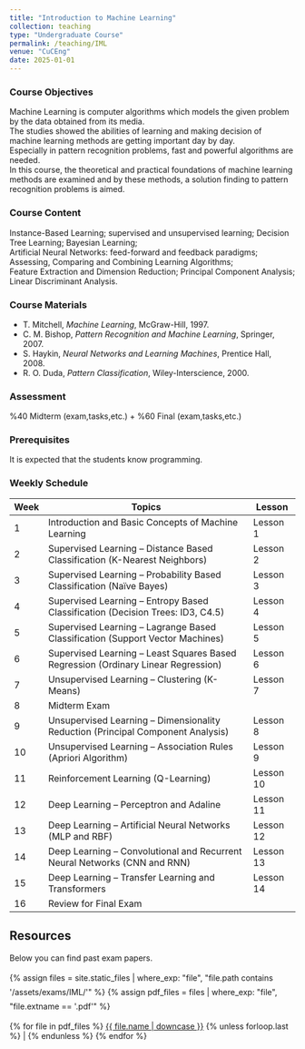 ```yaml
---
title: "Introduction to Machine Learning"
collection: teaching
type: "Undergraduate Course"
permalink: /teaching/IML
venue: "CuCEng"
date: 2025-01-01
---
```


### Course Objectives
Machine Learning is computer algorithms which models the given problem by the data obtained from its media.  
The studies showed the abilities of learning and making decision of machine learning methods are getting important day by day.  
Especially in pattern recognition problems, fast and powerful algorithms are needed.  
In this course, the theoretical and practical foundations of machine learning methods are examined and by these methods, a solution finding to pattern recognition problems is aimed.

### Course Content
Instance-Based Learning; supervised and unsupervised learning; Decision Tree Learning; Bayesian Learning;  
Artificial Neural Networks: feed-forward and feedback paradigms; Assessing, Comparing and Combining Learning Algorithms;  
Feature Extraction and Dimension Reduction; Principal Component Analysis; Linear Discriminant Analysis.

### Course Materials
- T. Mitchell, *Machine Learning*, McGraw-Hill, 1997.  
- C. M. Bishop, *Pattern Recognition and Machine Learning*, Springer, 2007.  
- S. Haykin, *Neural Networks and Learning Machines*, Prentice Hall, 2008.  
- R. O. Duda, *Pattern Classification*, Wiley-Interscience, 2000.  

### Assessment
%40 Midterm (exam,tasks,etc.) + %60 Final (exam,tasks,etc.)

### Prerequisites
It is expected that the students know programming.

### Weekly Schedule


| Week | Topics | Lesson |
|------|---------|--------|
| 1 | Introduction and Basic Concepts of Machine Learning | Lesson 1 |
| 2 | Supervised Learning – Distance Based Classification (K-Nearest Neighbors) | Lesson 2 |
| 3 | Supervised Learning – Probability Based Classification (Naïve Bayes) | Lesson 3 |
| 4 | Supervised Learning – Entropy Based Classification (Decision Trees: ID3, C4.5) | Lesson 4 |
| 5 | Supervised Learning – Lagrange Based Classification (Support Vector Machines) | Lesson 5 |
| 6 | Supervised Learning – Least Squares Based Regression (Ordinary Linear Regression) | Lesson 6 |
| 7 | Unsupervised Learning – Clustering (K-Means) | Lesson 7 |
| 8 | Midterm Exam |  |
| 9 | Unsupervised Learning – Dimensionality Reduction (Principal Component Analysis) | Lesson 8 |
| 10 | Unsupervised Learning – Association Rules (Apriori Algorithm) | Lesson 9 |
| 11 | Reinforcement Learning (Q-Learning) | Lesson 10 |
| 12 | Deep Learning – Perceptron and Adaline | Lesson 11 |
| 13 | Deep Learning – Artificial Neural Networks (MLP and RBF) | Lesson 12 |
| 14 | Deep Learning – Convolutional and Recurrent Neural Networks (CNN and RNN) | Lesson 13 |
| 15 | Deep Learning – Transfer Learning and Transformers | Lesson 14 |
| 16 | Review for Final Exam |  |

## Resources
Below you can find past exam papers.
<p style="line-height: 1.8;">
  {% assign files = site.static_files | where_exp: "file", "file.path contains '/assets/exams/IML/'" %}
  {% assign pdf_files = files | where_exp: "file", "file.extname == '.pdf'" %}

  {% for file in pdf_files %}
    <a href="{{ file.path | relative_url }}">{{ file.name | downcase }}</a>
    {% unless forloop.last %} | {% endunless %}
  {% endfor %}
</p>
